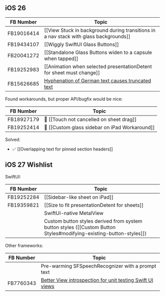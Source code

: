 ## iOS 26

| FB Number  | Topic                                                                                                   |
| ---------- | ------------------------------------------------------------------------------------------------------- |
| FB19016414 | [[View Stuck in background during transitions in a nav stack with glass backgrounds]]                   |
| FB19434107 | [[Wiggly SwiftUI Glass Buttons]]                                                                        |
| FB20041272 | [[Standalone Glass Buttons widen to a capsule when tapped]]                                             |
| FB19252983 | [[Animation when selected presentationDetent for sheet must change]]                                    |
| FB15626685 | [Hyphenation of German text causes truncated text](https://github.com/ralfebert/WrongLineBreaksExample) |

Found workarounds, but proper API/bugfix would be nice:

| FB Number  | Topic                                          |
| ---------- | ---------------------------------------------- |
| FB18927179 | 🛟 [[Touch not cancelled on sheet drag]]       |
| FB19252414 | 🛟 [[Custom glass sidebar on iPad Workaround]] |

Solved:

* ✅ [[Overlapping text for pinned section headers]]

## iOS 27 Wishlist

SwiftUI:

| FB Number  | Topic                                                                                                              |
| ---------- | ------------------------------------------------------------------------------------------------------------------ |
| FB19252284 | [[Sidebar-like sheet on iPad]]                                                                                     |
| FB19359821 | [[Size to fit presentationDetent for sheets]]                                                                      |
|            | SwiftUI-native MetalView                                                                                           |
|            | Custom button styles derived from system button styles ([[Custom Button Styles#modifying-existing-button-styles]]) |

Other frameworks:

| FB Number | Topic                                                                                                              |
| --------- | ------------------------------------------------------------------------------------------------------------------ |
|           | Pre-warming SFSpeechRecognizer with a prompt text                                                                  |
| FB7760343 | [Better View introspection for unit testing Swift UI views](https://mastodon.social/@ralfebert/115146012262473215) |
